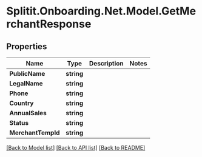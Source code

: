 # Splitit.Onboarding.Net.Model.GetMerchantResponse

## Properties

Name | Type | Description | Notes
------------ | ------------- | ------------- | -------------
**PublicName** | **string** |  | 
**LegalName** | **string** |  | 
**Phone** | **string** |  | 
**Country** | **string** |  | 
**AnnualSales** | **string** |  | 
**Status** | **string** |  | 
**MerchantTempId** | **string** |  | 

[[Back to Model list]](../README.md#documentation-for-models) [[Back to API list]](../README.md#documentation-for-api-endpoints) [[Back to README]](../README.md)

